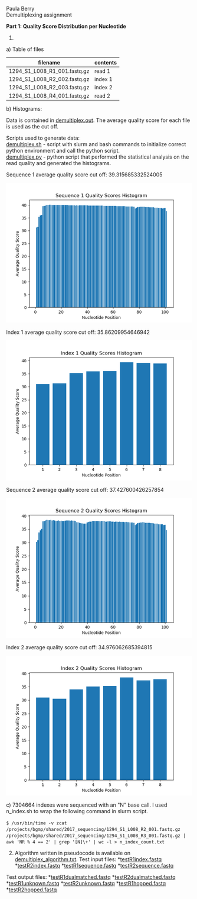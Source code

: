 Paula Berry
<br>Demultiplexing assignment


**Part 1: Quality Score Distribution per Nucleotide**

1.
a) Table of files

| filename | contents |
|------------|--------------|
| 1294_S1_L008_R1_001.fastq.gz | read 1 |
| 1294_S1_L008_R2_002.fastq.gz | index 1 |
| 1294_S1_L008_R2_003.fastq.gz | index 2 |
| 1294_S1_L008_R4_001.fastq.gz | read 2 |

b) Histograms:

Data is contained in [demultiplex.out](demultiplex.out). The average quality score for each file is used as the cut off.

Scripts used to generate data:<br>
[demultiplex.sh](demultiplex.sh) - script with slurm and bash commands to initialize correct python environment and call the python script.<br>
[demultiplex.py](demultiplex.py) - python script that performed the statistical analysis on the read quality and generated the histograms.

Sequence 1 average quality score cut off: 39.315685332524005

![Sequence 1 Histogram](seq1_histogram.png "Sequence 1 Histogram")


Index 1 average quality score cut off: 35.86209954646942

![Index 1 Histogram](index1_histogram.png "Index 1 Histogram")


Sequence 2 average quality score cut off: 37.427600426257854

![Sequence 2 Histogram](seq2_histogram.png "Sequence 2 Histogram")


Index 2 average quality score cut off: 34.976062685394815

![Index 2 Histogram](index2_histogram.png "Index 2 Histogram")


c) 7304664 indexes were sequenced with an "N" base call. I used n_index.sh to wrap the following command in slurm script.

```$ /usr/bin/time -v zcat /projects/bgmp/shared/2017_sequencing/1294_S1_L008_R2_001.fastq.gz /projects/bgmp/shared/2017_sequencing/1294_S1_L008_R3_001.fastq.gz | awk 'NR % 4 == 2' | grep '[N]\+' | wc -l > n_index_count.txt```

2. Algorithm written in pseudocode is available on [demultiplex_algorithm.txt](demultiplex_algorithm.txt).
<list>Test input files:
*[testR1index.fastq](testR1index.fastq)
*[testR2index.fastq](testR2index.fastq)
*[testR1sequence.fastq](testR1sequence.fastq)
*[testR2sequence.fastq](testR2sequence.fastq)</list>

<list>Test output files:
*[testR1dualmatched.fastq](testR1dualmatched.fastq)
*[testR2dualmatched.fastq](testR2dualmatched.fastq)
*[testR1unknown.fastq](testR1unknown.fastq)
*[testR2unknown.fastq](testR2unknown.fastq)
*[testR1hopped.fastq](testR1hopped.fastq)
*[testR2hopped.fastq](testR2hopped.fastq)</list>
